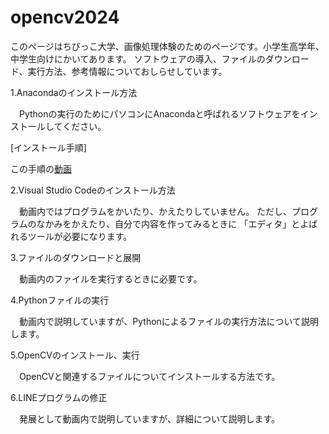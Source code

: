 # opencv2024
このページはちびっこ大学、画像処理体験のためのページです。小学生高学年、中学生向けにかいてあります。
ソフトウェアの導入、ファイルのダウンロード、実行方法、参考情報についておしらせしています。

1.Anacondaのインストール方法

　Pythonの実行のためにパソコンにAnacondaと呼ばれるソフトウェアをインストールしてください。
 
 [インストール手順]

 この手順の[動画](https://pages.github.com/)
 
2.Visual Studio Codeのインストール方法

　動画内ではプログラムをかいたり、かえたりしていません。
 ただし、プログラムのなかみをかえたり、自分で内容を作ってみるときに
 「エディタ」とよばれるツールが必要になります。

3.ファイルのダウンロードと展開

　動画内のファイルを実行するときに必要です。
 
4.Pythonファイルの実行

　動画内で説明していますが、Pythonによるファイルの実行方法について説明します。

5.OpenCVのインストール、実行

　OpenCVと関連するファイルについてインストールする方法です。

6.LINEプログラムの修正

　発展として動画内で説明していますが、詳細について説明します。
